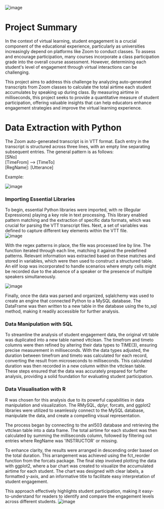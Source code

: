 ![image](https://github.com/user-attachments/assets/b38e64d8-9738-4c4d-ac54-aeeee4ba426e) <br>


# Project Summary

In the context of virtual learning, student engagement is a crucial component of the educational experience, particularly as universities increasingly depend on platforms like Zoom to conduct classes. To assess and encourage participation, many courses incorporate a class participation grade into the overall course assessment. However, determining each student's level of engagement through virtual interactions can be challenging.

This project aims to address this challenge by analyzing auto-generated transcripts from Zoom classes to calculate the total airtime each student accumulates by speaking up during class. By measuring airtime in milliseconds, this project seeks to provide a quantitative measure of student participation, offering valuable insights that can help educators enhance engagement strategies and improve the virtual learning experience.

# Data Extraction with Python

The Zoom auto-generated transcript is in VTT format. Each entry in the transcript is structured across three lines, with an empty line separating subsequent entries. The general pattern is as follows: <br>
[SNo]<br>
[TimeFrom] --> [TimeTo]<br>
[RegName]: [Utterance]<br>

Example: <br>

![image](https://github.com/user-attachments/assets/6a52d47e-b654-4dbb-bb83-1553cfda41b5)


### Importing Essential Libraries
To begin, essential Python libraries were imported, with re (Regular Expressions) playing a key role in text processing. This library enabled pattern matching and the extraction of specific data formats, which was crucial for parsing the VTT transcript files. Next, a set of variables was defined to capture different key elements within the VTT file. <br>
  ![image](https://github.com/user-attachments/assets/84615a48-96e5-4e1e-a7fd-f771cb8826e4)



With the regex patterns in place, the file was processed line by line. The function iterated through each line, matching it against the predefined patterns. Relevant information was extracted based on these matches and stored in variables, which were then used to construct a structured table. An elif loop was incorporated to handle scenarios where empty cells might be recorded due to the absence of a speaker or the presence of multiple speakers simultaneously.<br>

![image](https://github.com/user-attachments/assets/987f0799-e419-4b15-9c88-75ba1640d7da)

Finally, once the data was parsed and organized, sqlalchemy was used to create an engine that connected Python to a MySQL database. The DataFrame was then written to a new table in the database using the to_sql method, making it readily accessible for further analysis.


### Data Manipulation with SQL

To streamline the analysis of student engagement data, the original vtt table was duplicated into a new table named vttclean. The timefrom and timeto columns were then refined by altering their data types to TIME(3), ensuring precise measurement in milliseconds. With the data types adjusted, the duration between timefrom and timeto was calculated for each record, converting the result from microseconds to milliseconds. This calculated duration was then recorded in a new column within the vttclean table. These steps ensured that the data was accurately prepared for further analysis, providing a solid foundation for evaluating student participation.


### Data Visualisation with R

R was chosen for this analysis due to its powerful capabilities in data manipulation and visualization. The RMySQL, dplyr, forcats, and ggplot2 libraries were utilized to seamlessly connect to the MySQL database, manipulate the data, and create a compelling visual representation.

The process began by connecting to the anl503 database and retrieving the vttclean table into a data frame. The total airtime for each student was then calculated by summing the milliseconds column, followed by filtering out entries where RegName was 'INSTRUCTOR' or missing.

To enhance clarity, the results were arranged in descending order based on the total duration. This arrangement was achieved using the fct_reorder function from the forcats package. The final step involved plotting the data with ggplot2, where a bar chart was created to visualize the accumulated airtime for each student. The chart was designed with clear labels, a formatted y-axis, and an informative title to facilitate easy interpretation of student engagement.

This approach effectively highlights student participation, making it easy-to-understand for readers to identify and compare the engagement levels across different students.
![image](https://github.com/user-attachments/assets/e7622f14-ee74-4b26-bf60-f3e33b928f4e)




